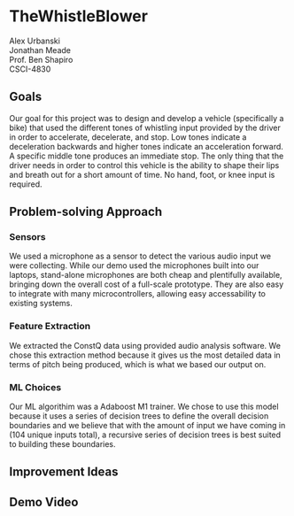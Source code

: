 # TheWhistleBlower
Alex Urbanski  
Jonathan Meade  
Prof. Ben Shapiro  
CSCI-4830

## Goals
Our goal for this project was to design and develop a vehicle (specifically a bike) that used the different tones of
whistling input provided by the driver in order to accelerate, decelerate, and stop. Low tones indicate a deceleration backwards
and higher tones indicate an acceleration forward. A specific middle tone produces an immediate stop. The only thing that the driver
needs in order to control this vehicle is the ability to shape their lips and breath out for a short amount of time. No hand, foot, or knee
input is required. 

## Problem-solving Approach
### Sensors
We used a microphone as a sensor to detect the various audio input we were collecting. While our demo used the microphones 
built into our laptops, stand-alone microphones are both cheap and plentifully available, bringing down the overall cost
of a full-scale prototype. They are also easy to integrate with many microcontrollers, allowing easy accessability to existing systems. 

### Feature Extraction
We extracted the ConstQ data using provided audio analysis software. We chose this extraction method
because it gives us the most detailed data in terms of pitch being produced, which is what we based our 
output on. 

### ML Choices
Our ML algorithim was a Adaboost M1 trainer. We chose to use this model because it uses a series of decision trees 
to define the overall decision boundaries and we believe that with the amount of input we have coming in (104 unique inputs total),
a recursive series of decision trees is best suited to building these boundaries. 

## Improvement Ideas

## Demo Video